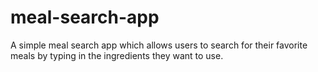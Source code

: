 # meal-search-app
A simple meal search app which allows users to search for their favorite meals by typing in the ingredients they want to use.
